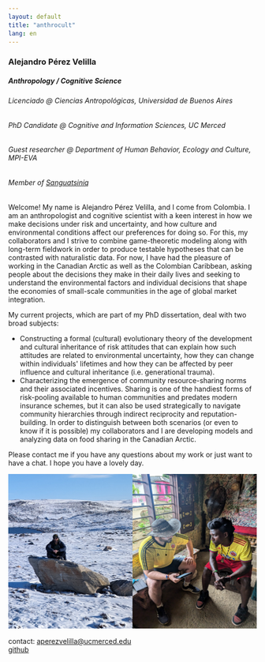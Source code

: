 ```yaml
---
layout: default
title: "anthrocult"  
lang: en
---
```


### Alejandro Pérez Velilla
##### Anthropology / Cognitive Science
###### Licenciado @ Ciencias Antropológicas, Universidad de Buenos Aires
###### PhD Candidate @ Cognitive and Information Sciences, UC Merced
###### Guest researcher @ Department of Human Behavior, Ecology and Culture, MPI-EVA
###### Member of [Sanguatsiniq](https://sanguatsiniq.github.io/)

Welcome! My name is Alejandro Pérez Velilla, and I come from Colombia. I am an anthropologist and cognitive scientist with a keen interest in how we make decisions under risk and uncertainty, and how culture and environmental conditions affect our preferences for doing so. For this, my collaborators and I strive to combine game-theoretic modeling along with long-term fieldwork in order to produce testable hypotheses that can be contrasted with naturalistic data. For now, I have had the pleasure of working in the Canadian Arctic as well as the Colombian Caribbean, asking people about the decisions they make in their daily lives and seeking to understand the environmental factors and individual decisions that shape the economies of small-scale communities in the age of global market integration. 

My current projects, which are part of my PhD dissertation, deal with two broad subjects:

- Constructing a formal (cultural) evolutionary theory of the development and cultural inheritance of risk attitudes that can explain how such attitudes are related to environmental uncertainty, how they can change within individuals' lifetimes and how they can be affected by peer influence and cultural inheritance (i.e. generational trauma).
- Characterizing the emergence of community resource-sharing norms and their associated incentives. Sharing is one of the handiest forms of risk-pooling available to human communities and predates modern insurance schemes, but it can also be used strategically to navigate community hierarchies through indirect reciprocity and reputation-building. In order to distinguish between both scenarios (or even to know if it is possible) my collaborators and I are developing models and analyzing data on food sharing in the Canadian Arctic.

Please contact me if you have any questions about my work or just want to have a chat. I hope you have a lovely day.

![photo](/img/field_photo.png)

contact: aperezvelilla@ucmerced.edu  
[github](https://github.com/datadreamscorp)
